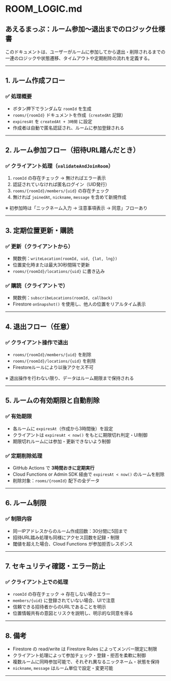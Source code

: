 # ROOM\_LOGIC.md

## あえるまっぷ：ルーム参加〜退出までのロジック仕様書

このドキュメントは、ユーザーがルームに参加してから退出・削除されるまでの一連のロジックや状態遷移、タイムアウトや定期削除の流れを定義する。

---

## 1. ルーム作成フロー

### ✅ 処理概要

* ボタン押下でランダムな `roomId` を生成
* `rooms/{roomId}` ドキュメントを作成（`createdAt` 記録）
* `expiresAt` を `createdAt + 3時間` に設定
* 作成者は自動で匿名認証され、ルームに参加登録される

---

## 2. ルーム参加フロー（招待URL踏んだとき）

### ✅ クライアント処理（`validateAndJoinRoom`）

1. `roomId` の存在チェック → 無ければエラー表示
2. 認証されていなければ匿名ログイン（UID発行）
3. `rooms/{roomId}/members/{uid}` の存在チェック
4. 無ければ `joinedAt`, `nickname`, `message` を含めて新規作成

※ 初参加時は「ニックネーム入力 → 注意事項表示 → 同意」フローあり

---

## 3. 定期位置更新・購読

### ✅ 更新（クライアントから）

* 関数例：`writeLocation(roomId, uid, {lat, lng})`
* 位置変化時または最大30秒間隔で更新
* `rooms/{roomId}/locations/{uid}` に書き込み

### ✅ 購読（クライアントで）

* 関数例：`subscribeLocations(roomId, callback)`
* Firestore `onSnapshot()` を使用し、他人の位置をリアルタイム表示

---

## 4. 退出フロー（任意）

### ✅ クライアント操作で退出

* `rooms/{roomId}/members/{uid}` を削除
* `rooms/{roomId}/locations/{uid}` を削除
* Firestoreルールにより以後アクセス不可

※ 退出操作を行わない限り、データはルーム期限まで保持される

---

## 5. ルームの有効期限と自動削除

### ✅ 有効期限

* 各ルームに `expiresAt`（作成から3時間後）を設定
* クライアントは `expiresAt < now()` をもとに期限切れ判定・UI制御
* 期限切れルームには参加・更新できないよう制御

### ✅ 定期削除処理

* GitHub Actions で **3時間おきに定期実行**
* Cloud Functions or Admin SDK 経由で `expiresAt < now()` のルームを削除
* 削除対象：`rooms/{roomId}` 配下の全データ

---

## 6. ルーム制限

### ✅ 制限内容

* 同一IPアドレスからのルーム作成回数：30分間に5回まで
* 招待URL踏み処理も同様にアクセス回数を記録・制限
* 閾値を超えた場合、Cloud Functions が参加拒否レスポンス

---

## 7. セキュリティ確認・エラー防止

### ✅ クライアント上での処理

* `roomId` の存在チェック → 存在しない場合エラー
* `members/{uid}` に登録されていない場合、UIで注意
* 信頼できる招待者からのURLであることを明示
* 位置情報共有の意図とリスクを説明し、明示的な同意を得る

---

## 8. 備考

* Firestore の read/write は Firestore Rules によってメンバー限定に制限
* クライアント処理によって参加チェック・登録・拒否を柔軟に制御
* 複数ルームに同時参加可能で、それぞれ異なるニックネーム・状態を保持
* `nickname`, `message` はルーム単位で設定・変更可能

---

